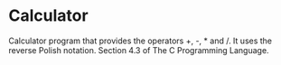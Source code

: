 # Calculator
Calculator program that provides the operators +, -, * and /. It uses the reverse Polish notation. Section 4.3 of The C Programming Language. 
